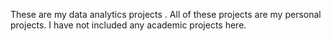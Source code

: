 These are my data analytics projects . All of these projects are my personal projects. I have not included any academic projects here. 
